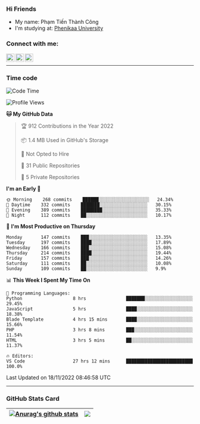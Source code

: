 ### Hi Friends

- My name: Phạm Tiến Thành Công
- I'm studying at: [Phenikaa University]


### Connect with me:
[<img align="left" alt="PhamTienThanhCong | Facebook" width="22px" src="https://upload.wikimedia.org/wikipedia/commons/thumb/1/16/Facebook-icon-1.png/640px-Facebook-icon-1.png" />][facebook]
[<img align="left" alt="PhamTienThanhCong | Zalo" width="22px" src="https://www.anphatpc.com.vn/template/anphat_2020v2/images/icon-zalo.jpg" />][zalo]
[<img align="left" alt="PhamTienThanhCong | LinkedIn" width="22px" src="https://cdn3.iconfinder.com/data/icons/inficons/512/linkedin.png" />][linkedin]

<br />

---

### Time code

<!--START_SECTION:waka-->
![Code Time](http://img.shields.io/badge/Code%20Time-730%20hrs%2055%20mins-blue)

![Profile Views](http://img.shields.io/badge/Profile%20Views-33-blue)

**🐱 My GitHub Data** 

> 🏆 912 Contributions in the Year 2022
 > 
> 📦 1.4 MB Used in GitHub's Storage 
 > 
> 🚫 Not Opted to Hire
 > 
> 📜 31 Public Repositories 
 > 
> 🔑 5 Private Repositories  
 > 
**I'm an Early 🐤** 

```text
🌞 Morning    268 commits    ██████░░░░░░░░░░░░░░░░░░░   24.34% 
🌆 Daytime    332 commits    ███████░░░░░░░░░░░░░░░░░░   30.15% 
🌃 Evening    389 commits    ████████░░░░░░░░░░░░░░░░░   35.33% 
🌙 Night      112 commits    ██░░░░░░░░░░░░░░░░░░░░░░░   10.17%

```
📅 **I'm Most Productive on Thursday** 

```text
Monday       147 commits    ███░░░░░░░░░░░░░░░░░░░░░░   13.35% 
Tuesday      197 commits    ████░░░░░░░░░░░░░░░░░░░░░   17.89% 
Wednesday    166 commits    ███░░░░░░░░░░░░░░░░░░░░░░   15.08% 
Thursday     214 commits    ████░░░░░░░░░░░░░░░░░░░░░   19.44% 
Friday       157 commits    ███░░░░░░░░░░░░░░░░░░░░░░   14.26% 
Saturday     111 commits    ██░░░░░░░░░░░░░░░░░░░░░░░   10.08% 
Sunday       109 commits    ██░░░░░░░░░░░░░░░░░░░░░░░   9.9%

```


📊 **This Week I Spent My Time On** 

```text
💬 Programming Languages: 
Python                   8 hrs               ███████░░░░░░░░░░░░░░░░░░   29.45% 
JavaScript               5 hrs               ████░░░░░░░░░░░░░░░░░░░░░   18.38% 
Blade Template           4 hrs 15 mins       ████░░░░░░░░░░░░░░░░░░░░░   15.66% 
PHP                      3 hrs 8 mins        ███░░░░░░░░░░░░░░░░░░░░░░   11.54% 
HTML                     3 hrs 5 mins        ██░░░░░░░░░░░░░░░░░░░░░░░   11.37%

🔥 Editors: 
VS Code                  27 hrs 12 mins      █████████████████████████   100.0%

```


 Last Updated on 18/11/2022 08:46:58 UTC
<!--END_SECTION:waka-->

---

### GitHub Stats Card

| <a href="https://github.com/phamtienthanhcong"><img align="center" src="https://github-readme-stats.vercel.app/api?username=PhamTienThanhCong&show_icons=true&include_all_commits=true&theme=buefy&hide_border=true&theme=ocean_dark" alt="Anurag's github stats" /></a> | <a href="https://github.com/phamtienthanhcong"><img align="center" src="https://github-readme-stats.vercel.app/api/top-langs/?username=PhamTienThanhCong&layout=compact&theme=buefy&hide_border=true&theme=ocean_dark" /></a> |
| ------------- | ------------- |

[Phenikaa University]: https://phenikaa-uni.edu.vn/vi
[facebook]: https://www.facebook.com/phamtienthanhcong
[linkedin]: https://linkedin.com/in/phamtienthanhcong
[zalo]: https://zalo.me/0396396332
[tiktok]: https://www.tiktok.com/@phamtienthanhcong
[web]: https://github.com/PhamTienThanhCong/web_dev
[min project]: https://github.com/PhamTienThanhCong/Project-Of-Web
[c and cpp]: https://github.com/PhamTienThanhCong/Code_C_and_Cpro
[python]: https://github.com/PhamTienThanhCong/Python_beginer
